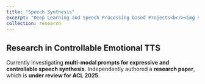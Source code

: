 ```yaml
---
title: "Speech Synthesis"
excerpt: "Deep Learning and Speech Processing based Projects<br/><img src='/images/emotion_module.png'>"
collection: research
---
```



<!-- This is a test research entry. -->

## Research in Controllable Emotional TTS
  Currently investigating **multi-modal prompts for expressive and controllable speech synthesis**. Independently authored a **research paper**, which is **under review for ACL 2025**.